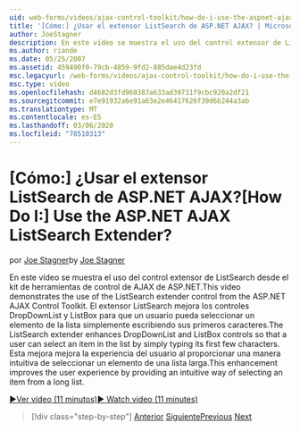 ```yaml
---
uid: web-forms/videos/ajax-control-toolkit/how-do-i-use-the-aspnet-ajax-listsearch-extender
title: '[Cómo:] ¿Usar el extensor ListSearch de ASP.NET AJAX? | Microsoft Docs'
author: JoeStagner
description: En este vídeo se muestra el uso del control extensor de ListSearch desde el kit de herramientas de control de AJAX de ASP.NET. El extensor ListSearch mejora DropDownList y L...
ms.author: riande
ms.date: 05/25/2007
ms.assetid: 459490f0-79cb-4859-9fd2-885dae4d23fd
msc.legacyurl: /web-forms/videos/ajax-control-toolkit/how-do-i-use-the-aspnet-ajax-listsearch-extender
msc.type: video
ms.openlocfilehash: d4682d3fd960387a633ad39731f9cbc920a2df21
ms.sourcegitcommit: e7e91932a6e91a63e2e46417626f39d6b244a3ab
ms.translationtype: MT
ms.contentlocale: es-ES
ms.lasthandoff: 03/06/2020
ms.locfileid: "78510313"
---
```

# <a name="how-do-i-use-the-aspnet-ajax-listsearch-extender"></a><span data-ttu-id="95d63-105">[Cómo:] ¿Usar el extensor ListSearch de ASP.NET AJAX?</span><span class="sxs-lookup"><span data-stu-id="95d63-105">[How Do I:] Use the ASP.NET AJAX ListSearch Extender?</span></span>

<span data-ttu-id="95d63-106">por [Joe Stagner](https://github.com/JoeStagner)</span><span class="sxs-lookup"><span data-stu-id="95d63-106">by [Joe Stagner](https://github.com/JoeStagner)</span></span>

<span data-ttu-id="95d63-107">En este vídeo se muestra el uso del control extensor de ListSearch desde el kit de herramientas de control de AJAX de ASP.NET.</span><span class="sxs-lookup"><span data-stu-id="95d63-107">This video demonstrates the use of the ListSearch extender control from the ASP.NET AJAX Control Toolkit.</span></span> <span data-ttu-id="95d63-108">El extensor ListSearch mejora los controles DropDownList y ListBox para que un usuario pueda seleccionar un elemento de la lista simplemente escribiendo sus primeros caracteres.</span><span class="sxs-lookup"><span data-stu-id="95d63-108">The ListSearch extender enhances DropDownList and ListBox controls so that a user can select an item in the list by simply typing its first few characters.</span></span> <span data-ttu-id="95d63-109">Esta mejora mejora la experiencia del usuario al proporcionar una manera intuitiva de seleccionar un elemento de una lista larga.</span><span class="sxs-lookup"><span data-stu-id="95d63-109">This enhancement improves the user experience by providing an intuitive way of selecting an item from a long list.</span></span>

[<span data-ttu-id="95d63-110">&#9654;Ver vídeo (11 minutos)</span><span class="sxs-lookup"><span data-stu-id="95d63-110">&#9654; Watch video (11 minutes)</span></span>](https://channel9.msdn.com/Blogs/ASP-NET-Site-Videos/how-do-i-use-the-aspnet-ajax-listsearch-extender)

> [!div class="step-by-step"]
> <span data-ttu-id="95d63-111">[Anterior](how-do-i-use-the-aspnet-ajax-nobot-control.md)
> [Siguiente](how-do-i-use-the-pagingbulletedlist-extender-control.md)</span><span class="sxs-lookup"><span data-stu-id="95d63-111">[Previous](how-do-i-use-the-aspnet-ajax-nobot-control.md)
[Next](how-do-i-use-the-pagingbulletedlist-extender-control.md)</span></span>
